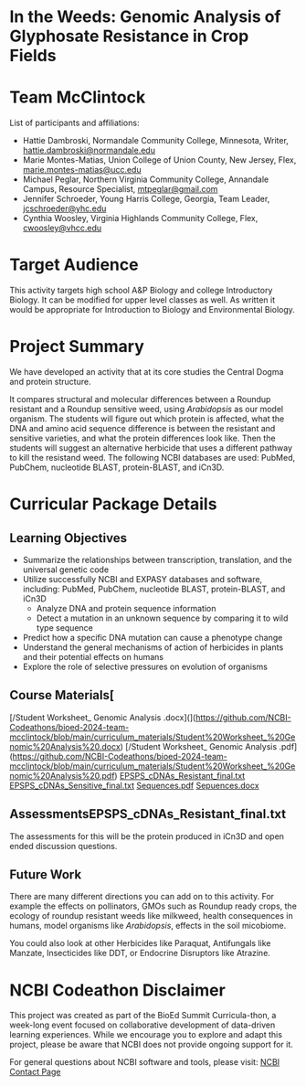 # In the Weeds: Genomic Analysis of Glyphosate Resistance in Crop Fields

# Team McClintock

List of participants and affiliations:

- Hattie Dambroski, Normandale Community College, Minnesota, Writer, hattie.dambroski@normandale.edu
- Marie Montes-Matias, Union College of Union County, New Jersey, Flex, marie.montes-matias@ucc.edu
- Michael Peglar, Northern Virginia Community College, Annandale Campus, Resource Specialist, mtpeglar@gmail.com
- Jennifer Schroeder, Young Harris College, Georgia, Team Leader, jcschroeder@yhc.edu
- Cynthia Woosley,  Virginia Highlands Community College, Flex, cwoosley@vhcc.edu

# Target Audience
This activity targets high school A&P Biology and college Introductory Biology. It can be modified for upper level classes as well.  As written it would be appropriate for Introduction to Biology and Environmental Biology. 

# Project Summary
We have developed an activity that at its core studies the Central Dogma and protein structure.

It compares structural and molecular differences between a Roundup resistant and a Roundup sensitive weed, using _Arabidopsis_ as our model organism.  The students will figure out which protein is affected, what the DNA and amino acid sequence difference is between the resistant and sensitive varieties, and what the protein differences look like.  Then the students will suggest an alternative herbicide that uses a different pathway to kill the resistand weed.  The following NCBI databases are used: PubMed, PubChem, nucleotide BLAST, protein-BLAST, and iCn3D.




# Curricular Package Details


## Learning Objectives
- Summarize the relationships between transcription, translation, and the universal genetic code 
- Utilize successfully NCBI and EXPASY databases and software, including: PubMed, PubChem, nucleotide BLAST, protein-BLAST, and iCn3D
  - Analyze DNA and protein sequence information  
  - Detect a mutation in an unknown sequence by comparing it to wild type sequence
- Predict how a specific DNA mutation can cause a phenotype change
- Understand the general mechanisms of action of herbicides in plants and their potential effects on humans
- Explore the role of selective pressures on evolution of organisms


## Course Materials[
[/Student Worksheet_ Genomic Analysis .docx](](https://github.com/NCBI-Codeathons/bioed-2024-team-mcclintock/blob/main/curriculum_materials/Student%20Worksheet_%20Genomic%20Analysis%20.docx)
[/Student Worksheet_ Genomic Analysis .pdf] (https://github.com/NCBI-Codeathons/bioed-2024-team-mcclintock/blob/main/curriculum_materials/Student%20Worksheet_%20Genomic%20Analysis%20.pdf)
[EPSPS_cDNAs_Resistant_final.txt](https://github.com/NCBI-Codeathons/bioed-2024-team-mcclintock/blob/main/curriculum_materials/EPSPS_cDNAs_Resistant_final.txt)
[EPSPS_cDNAs_Sensitive_final.txt](https://github.com/NCBI-Codeathons/bioed-2024-team-mcclintock/blob/main/curriculum_materials/EPSPS_cDNAs_Sensitive_final.txt)
[Sequences.pdf](https://github.com/NCBI-Codeathons/bioed-2024-team-mcclintock/blob/main/curriculum_materials/Sequences.pdf)
[Sepuences.docx](https://github.com/NCBI-Codeathons/bioed-2024-team-mcclintock/blob/main/curriculum_materials/Sequences.docx)

## AssessmentsEPSPS_cDNAs_Resistant_final.txt
The assessments for this will be the protein produced in iCn3D and open ended discussion questions.

## Future Work
There are many different directions you can add on to this activity. For example the effects on pollinators, GMOs such as Roundup ready crops, the ecology of roundup resistant weeds like milkweed, health consequences in humans, model organisms like _Arabidopsis_, effects in the soil micobiome.  

You could also look at other Herbicides like Paraquat, Antifungals like Manzate, Insecticides like DDT, or Endocrine Disruptors like Atrazine.

# NCBI Codeathon Disclaimer
This project was created as part of the BioEd Summit Curricula-thon, a week-long event focused on collaborative development of data-driven learning experiences. While we encourage you to explore and adapt this project, please be aware that NCBI does not provide ongoing support for it.

For general questions about NCBI software and tools, please visit: [NCBI Contact Page](https://www.ncbi.nlm.nih.gov/home/about/contact/)

